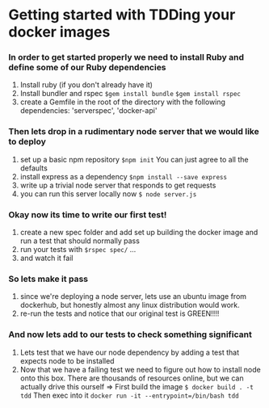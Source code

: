 # Getting started with TDDing your docker images

### In order to get started properly we need to install Ruby and define some of our Ruby dependencies

1. Install ruby (if you don't already have it)
2. Install bundler and rspec `$gem install bundle` `$gem install rspec`
3. create a Gemfile in the root of the directory with the following dependencies: 'serverspec', 'docker-api'

### Then lets drop in a rudimentary node server that we would like to deploy

1. set up a basic npm repository `$npm init` You can just agree to all the defaults
2. install express as a dependency `$npm install --save express`
3. write up a trivial node server that responds to get requests
4. you can run this server locally now `$ node server.js`

### Okay now its time to write our first test!

1. create a new spec folder and add set up building the docker image and run a test that should normally pass
2. run your tests with `$rspec spec/` ...
3. and watch it fail

### So lets make it pass

1. since we're deploying a node server, lets use an ubuntu image from dockerhub, but honestly almost any linux distribution would work.
2. re-run the tests and notice that our original test is GREEN!!!!

### And now lets add to our tests to check something significant

1. Lets test that we have our node dependency by adding a test that expects node to be installed
2. Now that we have a failing test we need to figure out how to install node onto this box. There are thousands of resources online, but we can actually drive this ourself =>
First build the image `$ docker build . -t tdd`
Then exec into it `docker run -it --entrypoint=/bin/bash tdd`
